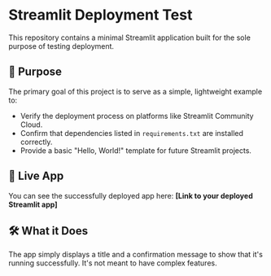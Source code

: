 # Streamlit Deployment Test

This repository contains a minimal Streamlit application built for the sole purpose of testing deployment.

## 🎯 Purpose

The primary goal of this project is to serve as a simple, lightweight example to:

* Verify the deployment process on platforms like Streamlit Community Cloud.
* Confirm that dependencies listed in `requirements.txt` are installed correctly.
* Provide a basic "Hello, World!" template for future Streamlit projects.

## 🚀 Live App

You can see the successfully deployed app here:
**[Link to your deployed Streamlit app]**

## 🛠 What it Does

The app simply displays a title and a confirmation message to show that it's running successfully. It's not meant to have complex features.
